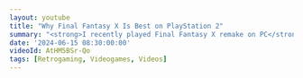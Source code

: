 ```yaml
---
layout: youtube
title: "Why Final Fantasy X Is Best on PlayStation 2"
summary: "<strong>I recently played Final Fantasy X remake on PC</strong>. And it just didn't look right. Here's why I think it's better on PlayStation 2."
date: '2024-06-15 08:30:00:00'
videoId: AtHM5BSr-Qo
tags: [Retrogaming, Videogames, Videos]
---
```


